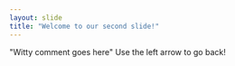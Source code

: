 ```yaml
---
layout: slide
title: "Welcome to our second slide!"
---
```

"Witty comment goes here"
Use the left arrow to go back!
